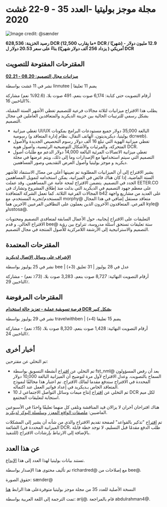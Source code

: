 # مجلة موجز بوليتيا -العدد 35 - 9-22 غشت 2020

![Image credit: @sænder](../img/035-title.png)

**رصيد الخزينة: 628,536 DCR (ما يقارب 12,500+ DCR / شهريًا) - 12.9 مليون دولار أمريكي ( يزداد 256 ألف دولار شهريًا) بناءً على سعر 20.53 دولار ل DCR**

## المقترحات المفتوحة للتصويت

**[ميزانيات مجال التصميم: 08.20 - 02.21](https://proposals.decred.org/proposals/1dc1571)**

نشر في 11 غشت بواسطة linnutee | يضم 11 تعليقا

أرقام التصويت حتى كتابة: 6,174 صوت بنعم، 491 صوت بلا، (92.6% نعم) مشاركة الناخبين 16%.

يطلب هذا الاقتراح ميزانيات لثلاثة مجالات فرعية للتصميم تغطي الأشهر الستة المقبلة، بشكل رسمي للترتيبات الحالية بين خزينة الديكريد والمتعاقدين العاملين في مجال التصميم.

* تغطي ميزانية UI/UX البالغة 35,000 دولار جميع مستودعات البرامج بمكونات رسومية (بوليتيا، ديكريديتون، الهاتف النقال، نظام إدارة المتعاقد و dcrweb).
* تغطي ميزانية الهوية التي تبلغ 16 ألف دولار رسوم التحصيص الجديدة والأصول المتحركة، والمرئيات والأشكال التوضيحية الرئيسية، وأصول هوية DCR.
* تغطي ميزانية الاتصالات المرئية البالغة 14,000 دولار الدعم مع طلبات أصول التصميم التي سيتم استخدامها مع الإصدارات وما إلى ذلك، ويتم عرضها في مجلة ديكريد و موجز بوليتيا وأصول العرض التقديمي وصور المساهمين.

يشير الاقتراح إلى أن الميزانيات المطلوبة تم تعيينها أعلى من معدّل الاستنفاد للأشهر الستة الماضية، إذا كان هناك فائض في الميزانية، يمكن استخدامه لتمويل المساهمين الجدد في التصميم. يتضمن الاقتراح لمحة عامة عن المساهمين. وقد عملت EETER.CO على معظم جهود التصميم في الديكريد التي بذلت منذ إطلاق المشروع وتشارك في المجالات الفرعية الثلاثة. كما تعمل الشركة المتعاقدة b42 على العديد من مشاريع واجهة المستخدم/تجربة المستخدم، مع morphy@ متعاقد مستقل إضافي في هذا المجال الفرعي. المتعاقدون الآخرون الذين يعملون على النطاقين الفرعيين الآخرين هما kyle@ وlustosa@.

التعليقات على الاقتراح إيجابية، حول الأعمال السابقة لمتعاقدي التصميم ومحتويات الاقتراح الحالي. و قدم bee@ ستة تعليقات تستحق أسئلة مدروسة، تتراوح بين رؤية التصميم والاستراتيجية إلى الأرشفة اللامركزية للأصول المنتجة في مجال التصميم.

## المقترحات المعتمدة

**[الإشراف على وسائل الإتصال لديكريد](https://proposals.decred.org/proposals/32cba00)**

نشر في 25 يوليوز بواسطة bee | عدل في 28 يوليوز | 31 تعليق (3+)

أرقام التصويت النهائية: 8,727 صوت بنعم، 3,283 صوت بلا، (73٪ نعم) - مشاركة الناخبين 29٪.

## المقترحات المرفوضة

**[فرصة تسويقية عملية - تعزيز حالة استخدام DCR بشكل كبير](https://proposals.decred.org/proposals/2dcbc3e)**

نشر في 29 يوليوز بواسطة travelwithben | يضم 15 تعليقا (4+)

أرقام التصويت النهائية: 1,428 صوت بنعم، 8,320 صوت بلا، (15٪ نعم) - مشاركة الناخبين 24٪.

## أخبار أخرى

تم التخلي عن مقترحين:

* تم التخلي عن [اقتراح](https://proposals.decred.org/proposals/3372cfc) أنشطة التسويق بواسطة fst\_nml@ بعد أن رفض المسؤولون السماح بالتصويت. وعدل الاقتراح لأول مرة لتوضيح أن الميزانية البالغة 10,000 دولار المحددة في الاقتراح ستدفع مقدما لمالك الاقتراح. تم اعتبار هذا مخالفًا لنموذج المتعاقد الخاص بـديكريد في إعداد فواتير العمل عند اكتماله.
* تم التخلي عن [اقتراح](https://proposals.decred.org/proposals/4f81031) إنتاج ميمات وسائل التواصل الاجتماعي لـ 10 DCR لكل ميم استجابة لتعليقات المجتمع.

هناك اقتراحان آخران لا يزالان قيد المناقشة وتلقى كل منهما تعليقًا واحدًا في الأسبوعين الماضيين: [ملصقات الواقع المعزز](https://proposals.decred.org/proposals/dedf452) و[سلسلة البوكر لديكريد](https://proposals.decred.org/proposals/7a67ed5).

تم [اقتراح](https://github.com/decred/politeiagui/issues/2116) "تذكير بالقواعد" لصفحة تقديم الاقتراح والذي من شأنه أن يشير إلى المشكلات الشائعة (الميزانية المحددة في DCR، طلب الدفع مقدمًا قبل التسليم، لا توجد خطة قابلة للتنفيذ) بالإضافة إلى الارتباط بإرشادات الاقتراح.

## عن هذا العدد

تستند بيانات بوليتيا لهذا العدد إلى هذا [الإيداع](https://github.com/decred-proposals/mainnet/commit/8a89b38afea145fb55e932a7911c6f64186310c7).

تم تأليف محتوى هذا الإصدار بواسطة richardred@ مع إصلاحات من bee@.

حقوق الصورة: sænder@

النسخة الأصلية للعدد 35 من مجلة موجز بوليتيا متوفرةعلى هذا الرابط [هنا](https://blockcommons.red/politeia-digest/issue035/)

تمت الترجمة إلى اللغة العربية بواسطة: arij@. قام بالمراجعة abdulrahman4@.
